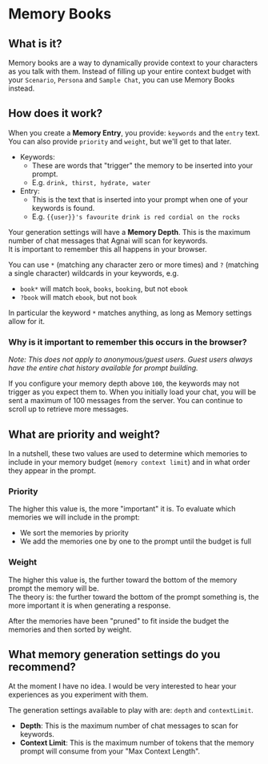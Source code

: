 # Memory Books

## What is it?

Memory books are a way to dynamically provide context to your characters as you talk with them. Instead of filling up your entire context budget with your `Scenario`, `Persona` and `Sample Chat`, you can use Memory Books instead.

## How does it work?

When you create a **Memory Entry**, you provide: `keywords` and the `entry` text.  
You can also provide `priority` and `weight`, but we'll get to that later.

- Keywords:
  - These are words that "trigger" the memory to be inserted into your prompt.
  - E.g. `drink, thirst, hydrate, water`
- Entry:
  - This is the text that is inserted into your prompt when one of your keywords is found.
  - E.g. `{{user}}'s favourite drink is red cordial on the rocks`

Your generation settings will have a **Memory Depth**. This is the maximum number of chat messages that Agnai will scan for keywords.  
It is important to remember this all happens in your browser.

You can use `*` (matching any character zero or more times) and `?` (matching a single character) wildcards in your keywords, e.g.

- `book*` will match `book`, `books`, `booking`, but not `ebook`
- `?book` will match `ebook`, but not `book`

In particular the keyword `*` matches anything, as long as Memory settings allow for it.

### Why is it important to remember this occurs in the browser?

_Note: This does not apply to anonymous/guest users. Guest users always have the entire chat history available for prompt building._

If you configure your memory depth above `100`, the keywords may not trigger as you expect them to.
When you initially load your chat, you will be sent a maximum of 100 messages from the server. You can continue to scroll up to retrieve more messages.

## What are priority and weight?

In a nutshell, these two values are used to determine which memories to include in your memory budget (`memory context limit`) and in what order they appear in the prompt.

### Priority

The higher this value is, the more "important" it is. To evaluate which memories we will include in the prompt:

- We sort the memories by priority
- We add the memories one by one to the prompt until the budget is full

### Weight

The higher this value is, the further toward the bottom of the memory prompt the memory will be.  
The theory is: the further toward the bottom of the prompt something is, the more important it is when generating a response.

After the memories have been "pruned" to fit inside the budget the memories and then sorted by weight.

## What memory generation settings do you recommend?

At the moment I have no idea. I would be very interested to hear your experiences as you experiment with them.

The generation settings available to play with are: `depth` and `contextLimit`.

- **Depth**: This is the maximum number of chat messages to scan for keywords.
- **Context Limit**: This is the maximum number of tokens that the memory prompt will consume from your "Max Context Length".
